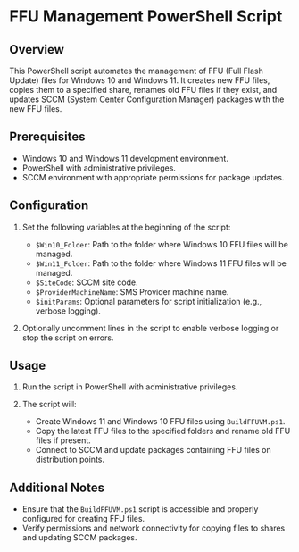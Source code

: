 # FFU Management PowerShell Script

## Overview

This PowerShell script automates the management of FFU (Full Flash Update) files for Windows 10 and Windows 11. It creates new FFU files, copies them to a specified share, renames old FFU files if they exist, and updates SCCM (System Center Configuration Manager) packages with the new FFU files.

## Prerequisites

- Windows 10 and Windows 11 development environment.
- PowerShell with administrative privileges.
- SCCM environment with appropriate permissions for package updates.

## Configuration

1. Set the following variables at the beginning of the script:
   - `$Win10_Folder`: Path to the folder where Windows 10 FFU files will be managed.
   - `$Win11_Folder`: Path to the folder where Windows 11 FFU files will be managed.
   - `$SiteCode`: SCCM site code.
   - `$ProviderMachineName`: SMS Provider machine name.
   - `$initParams`: Optional parameters for script initialization (e.g., verbose logging).

2. Optionally uncomment lines in the script to enable verbose logging or stop the script on errors.

## Usage

1. Run the script in PowerShell with administrative privileges.

2. The script will:
   - Create Windows 11 and Windows 10 FFU files using `BuildFFUVM.ps1`.
   - Copy the latest FFU files to the specified folders and rename old FFU files if present.
   - Connect to SCCM and update packages containing FFU files on distribution points.

## Additional Notes

- Ensure that the `BuildFFUVM.ps1` script is accessible and properly configured for creating FFU files.
- Verify permissions and network connectivity for copying files to shares and updating SCCM packages.